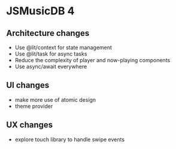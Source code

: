 # JSMusicDB 4

## Architecture changes

- Use @lit/context for state management
- Use @lit/task for async tasks
- Reduce the complexity of player and now-playing components
- Use async/await everywhere

## UI changes

- make more use of atomic design
- theme provider

## UX changes

- explore touch library to handle swipe events
